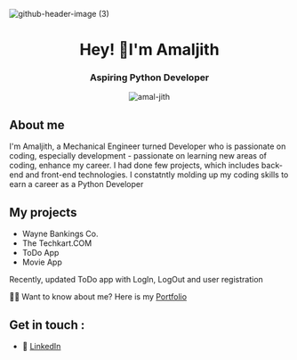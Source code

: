 ![github-header-image (3)](https://github.com/amal-jith/amal-jith/assets/123450863/5eee8dd0-3ea1-4342-81d1-103aabc847e4)

<h1 align="center">Hey! 👋I'm Amaljith</h1>
<h3 align="center">Aspiring Python Developer</h3>
<p align="center"> <img src="https://komarev.com/ghpvc/?username=amal-jith&label=Profile%20views&color=0e75b6&style=flat" alt="amal-jith" /> </p>


## About me

I'm Amaljith,  a Mechanical Engineer turned Developer who is passionate on coding, especially development - passionate on learning new areas of coding, enhance my career. I had done few projects, which includes back-end and front-end technologies. I constatntly molding up my coding skills to earn a career as a Python Developer

## My projects

- Wayne Bankings Co.
- The Techkart.COM
- ToDo App
- Movie App

Recently, updated ToDo app with LogIn, LogOut and user registration



 👨‍💻 Want to know about me? Here is my [Portfolio](https://amalportfolio98.web.app/)

## Get in touch :

- 🔗 [LinkedIn](https://www.linkedin.com/in/amaljith-am/)

